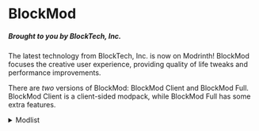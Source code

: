 # BlockMod
##### Brought to you by BlockTech, Inc.

The latest technology from BlockTech, Inc. is now on Modrinth! BlockMod focuses the creative user experience, providing quality of life tweaks and performance improvements.

There are *two* versions of BlockMod: BlockMod Client and BlockMod Full. BlockMod Client is a client-sided modpack, while BlockMod Full has some extra features.

<details><summary>Modlist</summary>
<p>
• 3D Skin Layers

• Advancement Plaques

• Animatica

• AntiGhost

• AppleSkin

• Armored Elytra

• Auth Me

• Better Biome Blend

• Better Mount HUD

• Borderless Mining

• CIT Resewn

• Capes

• Chat Heads

• Chat Signing Hider

• Clear Skies

• Cloth Config API

• Cool Elytra Roll (CurseForge)

• Continuity

• Custom Entity Models

• Debugify

• Detail Armor Bar

• Don't Clear Chat History

• Dynamic FPS

• Enhanced Block Entities

• Entity Texture Features

• Entity Culling

• Exordium

• Fabric API

• Fabric Language Kotlin

• FabricSkyboxes

• FabricSkyBoxes Interop

• Fabrishot

• Ferrite Core

• Forge Config API Port

• Hold That Chunk

• Iceberg

• ImmediatelyFast 

• Indium

• Iris Shaders

• Krypton

• Language Reloaded

• LambDynamicLights

• LambdaBetterGrass

• LazyDFU

• Legendary Tooltips

• Lithium

• Memory Leak Fix

• Mixin Conflict Helper

• MixinTrace

• Mod Menu

• Model Gap Fix

• More Chat History

• More Culling

• No Chat Reports

• Not Enough Animations

• OptiGUI

• Presence Footsteps

• Prism

• Puzzle

• Reese's Sodium Options

• ShulkerBoxTooltip

• Simple Voice Chat

• Smooth Boot

• Sodium

• Sodium Extra

• Starlight

• ToolTipFix

• Very Many Players

• YetAnotherConfigLib

• Your Options Shall Be Respected (YOSBR)

• Zoomify
</p>
</details>
